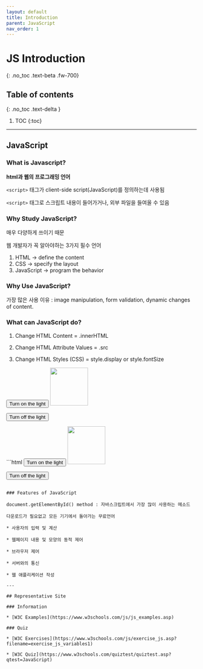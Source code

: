 ```yaml
---
layout: default
title: Introduction
parent: JavaScript
nav_order: 1
---
```


# JS Introduction
{: .no_toc .text-beta .fw-700}

## Table of contents
{: .no_toc .text-delta }

1. TOC
{:toc}

---

## JavaScript

### What is Javascript?

**html과 웹의 프로그래밍 언어**

`<script>` 태그가 client-side script(JavaScript)를 정의하는데 사용됨

`<script>` 태그로 스크립트 내용이 들어가거나, 외부 파일을 들여올 수 있음

### Why Study JavaScript?

매우 다양하게 쓰이기 때문
 
웹 개발자가 꼭 알아야하는 3가지 필수 언어

1. HTML → define the content
2. CSS → specify the layout
3. JavaScript →  program the behavior

### Why Use JavaScript?

가장 많은 사용 이유 : image manipulation, form validation, dynamic changes of content.

### What can JavaScript do?

1. Change HTML Content = .innerHTML

2. Change HTML Attribute Values = .src

3. Change HTML Styles (CSS) = style.display or style.fontSize

<div class="code-example" markdown="1">
<button onclick="document.getElementById('myImage').src='https://www.w3schools.com/js/pic_bulbon.gif'">Turn on the light</button>

<img id="myImage" src="https://www.w3schools.com/js/pic_bulboff.gif" style="width:100px">

<button onclick="document.getElementById('myImage').src='https://www.w3schools.com/js/pic_bulboff.gif'">Turn off the light</button>
</div>
```html
<button onclick="document.getElementById('myImage').src='https://www.w3schools.com/js/pic_bulbon.gif'">Turn on the light</button>

<img id="myImage" src="https://www.w3schools.com/js/pic_bulboff.gif" style="width:100px">

<button onclick="document.getElementById('myImage').src='https://www.w3schools.com/js/pic_bulboff.gif'">Turn off the light</button>
```

### Features of JavaScript

document.getElementById() method : 자바스크립트에서 가장 많이 사용하는 메소드

다운로드가 필요없고 모든 기기에서 돌아가는 무료언어
 
* 사용자의 입력 및 계산

* 웹페이지 내용 및 모양의 동적 제어

* 브라우저 제어

* 서버와의 통신

* 웹 애플리케이션 작성

---

## Representative Site

### Information

* [W3C Examples](https://www.w3schools.com/js/js_examples.asp)

### Quiz

* [W3C Exercises](https://www.w3schools.com/js/exercise_js.asp?filename=exercise_js_variables1)

* [W3C Quiz](https://www.w3schools.com/quiztest/quiztest.asp?qtest=JavaScript)
